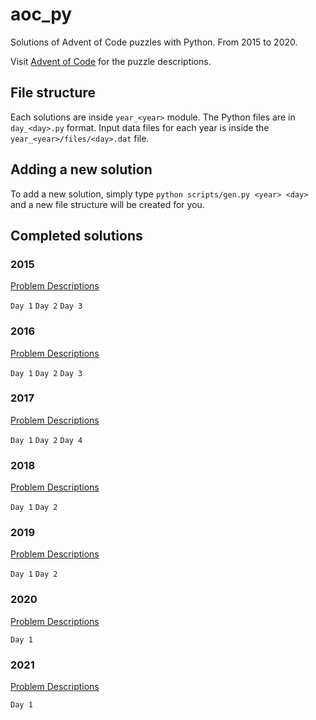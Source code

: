 # aoc_py

Solutions of Advent of Code puzzles with Python. From 2015 to 2020.

Visit [Advent of Code](http://adventofcode.com) for the puzzle descriptions.

## File structure

Each solutions are inside `year_<year>` module. The Python files are in `day_<day>.py` format. Input data files for each
year is inside the `year_<year>/files/<day>.dat` file.


## Adding a new solution

To add a new solution, simply type `python scripts/gen.py <year> <day>` and a new file structure will be created for you.

## Completed solutions

### 2015

[Problem Descriptions](http://adventofcode.com/2015)

`Day 1` `Day 2` `Day 3`

### 2016

[Problem Descriptions](http://adventofcode.com/2016)

`Day 1` `Day 2` `Day 3`

### 2017

[Problem Descriptions](http://adventofcode.com/2017)

`Day 1` `Day 2` `Day 4`

### 2018

[Problem Descriptions](http://adventofcode.com/2018)

`Day 1` `Day 2`

### 2019

[Problem Descriptions](http://adventofcode.com/2019)

`Day 1` `Day 2`

### 2020

[Problem Descriptions](http://adventofcode.com/2020)

`Day 1`

### 2021

[Problem Descriptions](http://adventofcode.com/)

`Day 1`

